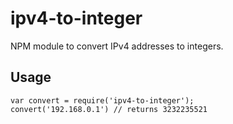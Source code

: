 # ipv4-to-integer
NPM module to convert IPv4 addresses to integers.

## Usage
```
var convert = require('ipv4-to-integer');
convert('192.168.0.1') // returns 3232235521
```
